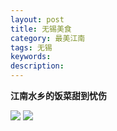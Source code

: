 ```yaml
---
layout: post
title: 无锡美食
category: 最美江南
tags: 无锡
keywords: 
description: 
---
```


**江南水乡的饭菜甜到忧伤**     

![](http://www.IOT-code-code.github.io/_posts/最美江南/图片/log.jpg)
![](http://p1.bqimg.com/567571/8971e833e6e09367.jpg)